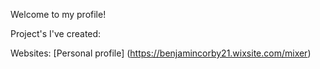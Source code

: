 Welcome to my profile!

Project's I've created:

Websites:
[Personal profile] (https://benjamincorby21.wixsite.com/mixer)
